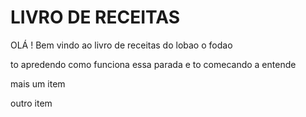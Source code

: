 # LIVRO DE RECEITAS

OLÁ ! Bem vindo ao livro de receitas do lobao o fodao

to apredendo como funciona essa parada e to comecando a entende 

mais um item

outro item